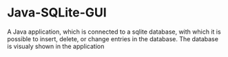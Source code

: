 # Java-SQLite-GUI
A Java application, which is connected to a sqlite database, with which it is possible to insert, delete, or change entries in the database. The database is visualy shown in the application
